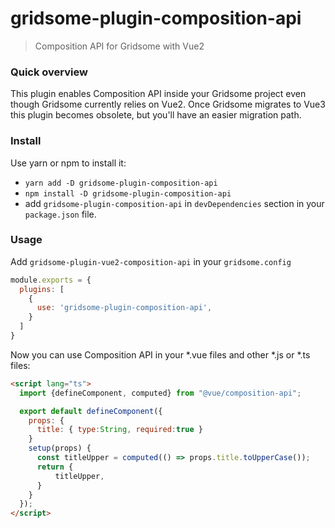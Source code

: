 # gridsome-plugin-composition-api

> Composition API for Gridsome with Vue2

### Quick overview

This plugin enables Composition API inside your Gridsome project even though Gridsome currently relies on Vue2.
Once Gridsome migrates to Vue3 this plugin becomes obsolete, but you'll have an easier migration path.

### Install

Use yarn or npm to install it:

* `yarn add -D gridsome-plugin-composition-api`
* `npm install -D gridsome-plugin-composition-api`
* add `gridsome-plugin-composition-api` in `devDependencies` section in your `package.json` file.

### Usage

Add `gridsome-plugin-vue2-composition-api` in your `gridsome.config`

```javascript
module.exports = {
  plugins: [
    {
      use: 'gridsome-plugin-composition-api',
    }
  ]
}
```

Now you can use Composition API in your *.vue files and other *.js or *.ts files:
```html
<script lang="ts">
  import {defineComponent, computed} from "@vue/composition-api";

  export default defineComponent({
    props: {
      title: { type:String, required:true }
    }     
    setup(props) {
      const titleUpper = computed(() => props.title.toUpperCase());
      return {
          titleUpper,
      }
    }
  });
</script>
```
